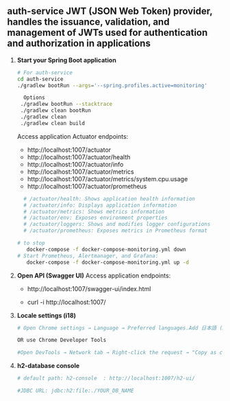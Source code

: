 ## auth-service JWT (JSON Web Token) provider, handles the issuance, validation, and management of JWTs used for authentication and authorization in applications

1. **Start your Spring Boot application**

   ```bash
   # For auth-service
   cd auth-service
   ./gradlew bootRun --args='--spring.profiles.active=monitoring'

     Options 
    ./gradlew bootRun --stacktrace
    ./gradlew clean bootRun
    ./gradlew clean
    ./gradlew clean build
   ```

     Access application Actuator endpoints:
   - http://localhost:1007/actuator
   - http://localhost:1007/actuator/health
   - http://localhost:1007/actuator/info
   - http://localhost:1007/actuator/metrics
   - http://localhost:1007/actuator/metrics/system.cpu.usage
   - http://localhost:1007/actuator/prometheus

   ```bash
     # /actuator/health: Shows application health information
     # /actuator/info: Displays application information
     # /actuator/metrics: Shows metrics information
     # /actuator/env: Exposes environment properties
     # /actuator/loggers: Shows and modifies logger configurations
     # /actuator/prometheus: Exposes metrics in Prometheus format     
   ```

   ```bash
   # to stop
      docker-compose -f docker-compose-monitoring.yml down
   # Start Prometheus, Alertmanager, and Grafana:
      docker-compose -f docker-compose-monitoring.yml up -d
   ```
   

2. **Open API (Swagger UI)**
Access application endpoints:

   - http://localhost:1007/swagger-ui/index.html
  
   - curl -i http://localhost:1007/


1. **Locale settings (i18)**

   ```bash
   # Open Chrome settings → Language → Preferred languages.Add 日本語 (Japanese) and move it to top.

   OR use Chrome Developer Tools

   #Open DevTools → Network tab → Right-click the request → "Copy as cURL". You'll see Accept-Language: ja or Accept-Language: en-US,en;q=0.9 etc 

   ```  

2. **h2-database console**

   ```bash
   # default path: h2-console  : http://localhost:1007/h2-ui/

   #JDBC URL: jdbc:h2:file:./YOUR_DB_NAME

   ```
